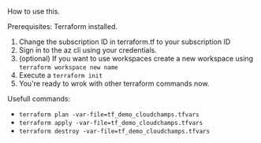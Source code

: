 How to use this.

Prerequisites: Terraform installed.

1. Change the subscription ID in terraform.tf to your subscription ID
2. Sign in to the az cli using your credentials.
3. (optional) If you want to use workspaces create a new workspace using `terraform workspace new name`
4. Execute a `terraform init`
5. You're ready to wrok with other terraform commands now. 

Usefull commands:
- `terraform plan -var-file=tf_demo_cloudchamps.tfvars`
- `terraform apply -var-file=tf_demo_cloudchamps.tfvars`
- `terraform destroy -var-file=tf_demo_cloudchamps.tfvars`